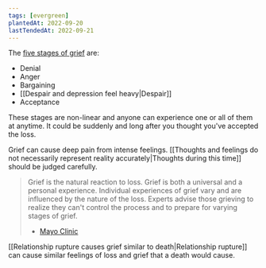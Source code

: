 ```yaml
---
tags: [evergreen]
plantedAt: 2022-09-20
lastTendedAt: 2022-09-21
---
```

The [five stages of grief](https://grief.com/the-five-stages-of-grief/) are:
- Denial
- Anger
- Bargaining
- [[Despair and depression feel heavy|Despair]]
- Acceptance

These stages are non-linear and anyone can experience one or all of them at anytime. It could be suddenly and long after you thought you've accepted the loss.

Grief can cause deep pain from intense feelings. [[Thoughts and feelings do not necessarily represent reality accurately|Thoughts during this time]] should be judged carefully.

> Grief is the natural reaction to loss. Grief is both a universal and a personal experience. Individual experiences of grief vary and are influenced by the nature of the loss.
> Experts advise those grieving to realize they can't control the process and to prepare for varying stages of grief.
> - [Mayo Clinic](https://www.mayoclinic.org/patient-visitor-guide/support-groups/what-is-grief)

[[Relationship rupture causes grief similar to death|Relationship rupture]] can cause similar feelings of loss and grief that a death would cause.

